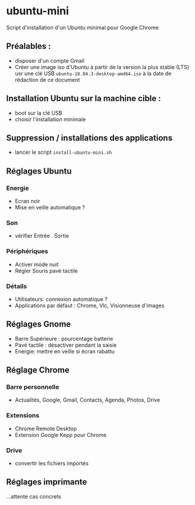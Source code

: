 # ubuntu-mini
Script d'installation d'un Ubuntu minimal pour Google Chrome

## Préalables :
- disposer d'un compte Gmail
- Créer une image iso d'Ubuntu à partir de la version la plus stable (LTS) usr une clé USB
  ```ubuntu-18.04.3-desktop-amd64.iso``` à la date de rédaction de ce document

## Installation Ubuntu sur la machine cible :
- boot sur la clé USB
- choisir l'installation minimale

## Suppression / installations des applications
- lancer le script ```install-ubuntu-mini.sh```

## Réglages Ubuntu
### Energie
- Ecran noir
- Mise en veille automatique ?
### Son
- vérifier Entrée . Sortie
### Périphériques
- Activer mode nuit
- Régler Souris pavé tactile
### Détails
- Utilisateurs: connexion automatique ?
- Applications par défaut : Chrome, Vlc, Visionneuse d'images

## Réglages Gnome
- Barre Supérieure : pourcentage batterie
- Pavé tactile : désactiver pendant la saisie
- Energie: mettre en veille si écran rabattu

## Réglage Chrome
### Barre personnelle
- Actualités, Google, Gmail, Contacts, Agenda, Photos, Drive
### Extensions
- Chrome Remote Desktop
- Extension Google Kepp pour Chrome
### Drive
- convertir les fichiers importés

## Réglages imprimante
...attente cas concrets




